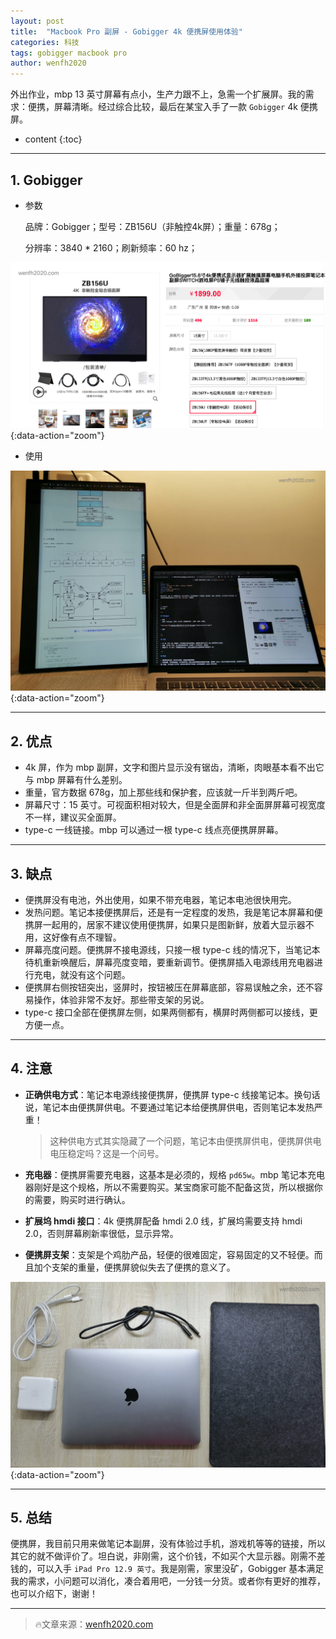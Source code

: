 ```yaml
---
layout: post
title:  "Macbook Pro 副屏 - Gobigger 4k 便携屏使用体验"
categories: 科技
tags: gobigger macbook pro
author: wenfh2020
---
```


外出作业，mbp 13 英寸屏幕有点小，生产力跟不上，急需一个扩展屏。我的需求：便携，屏幕清晰。经过综合比较，最后在某宝入手了一款 `Gobigger` 4k 便携屏。



* content
{:toc}

---

## 1. Gobigger

* 参数

  品牌：Gobigger；型号：ZB156U（非触控4k屏）；重量：678g；

  分辨率：3840 * 2160；刷新频率：60 hz；

![Gobigger](/images/2020-05-13-11-27-48.png){:data-action="zoom"}

* 使用

![使用体验](/images/2020-05-13-13-25-53.png){:data-action="zoom"}

---

## 2. 优点

* 4k 屏，作为 mbp 副屏，文字和图片显示没有锯齿，清晰，肉眼基本看不出它与 mbp 屏幕有什么差别。
* 重量，官方数据 678g，加上那些线和保护套，应该就一斤半到两斤吧。
* 屏幕尺寸：15 英寸。可视面积相对较大，但是全面屏和非全面屏屏幕可视宽度不一样，建议买全面屏。
* type-c 一线链接。mbp 可以通过一根 type-c 线点亮便携屏屏幕。

---

## 3. 缺点

* 便携屏没有电池，外出使用，如果不带充电器，笔记本电池很快用完。
* 发热问题。笔记本接便携屏后，还是有一定程度的发热，我是笔记本屏幕和便携屏一起用的，居家不建议使用便携屏，如果只是图新鲜，放着大显示器不用，这好像有点不理智。
* 屏幕亮度问题。便携屏不接电源线，只接一根 type-c 线的情况下，当笔记本待机重新唤醒后，屏幕亮度变暗，要重新调节。便携屏插入电源线用充电器进行充电，就没有这个问题。
* 便携屏右侧按钮突出，竖屏时，按钮被压在屏幕底部，容易误触之余，还不容易操作，体验非常不友好。那些带支架的另说。
* type-c 接口全部在便携屏左侧，如果两侧都有，横屏时两侧都可以接线，更方便一点。

---

## 4. 注意

* **正确供电方式**：笔记本电源线接便携屏，便携屏 type-c 线接笔记本。换句话说，笔记本由便携屏供电。不要通过笔记本给便携屏供电，否则笔记本发热严重！
  
  > 这种供电方式其实隐藏了一个问题，笔记本由便携屏供电，便携屏供电电压稳定吗？这是一个问号。

* **充电器**：便携屏需要充电器，这基本是必须的，规格 `pd65w`。mbp 笔记本充电器刚好是这个规格，所以不需要购买。某宝商家可能不配备这货，所以根据你的需要，购买时进行确认。

* **扩展坞 hmdi 接口**：4k 便携屏配备 hmdi 2.0 线，扩展坞需要支持 hmdi 2.0，否则屏幕刷新率很低，显示异常。

* **便携屏支架**：支架是个鸡肋产品，轻便的很难固定，容易固定的又不轻便。而且加个支架的重量，便携屏貌似失去了便携的意义了。

![便携装备](/images/2020-05-26-09-47-30.png){:data-action="zoom"}

---

## 5. 总结

便携屏，我目前只用来做笔记本副屏，没有体验过手机，游戏机等等的链接，所以其它的就不做评价了。坦白说，非刚需，这个价钱，不如买个大显示器。刚需不差钱的，可以入手 `iPad Pro 12.9 英寸`。我是刚需，家里没矿，Gobigger 基本满足我的需求，小问题可以消化，凑合着用吧，一分钱一分货。或者你有更好的推荐，也可以介绍下，谢谢！

---

> 🔥文章来源：[wenfh2020.com](https://wenfh2020.com/2020/05/13/gobigger-screen/)
